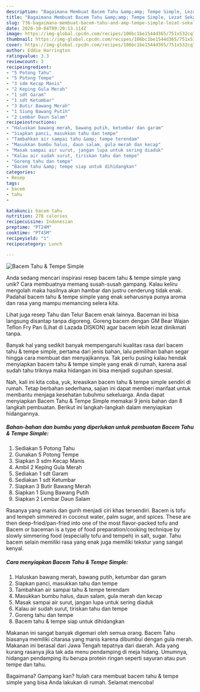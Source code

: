 ```yaml
---
description: "Bagaimana Membuat Bacem Tahu &amp;amp; Tempe Simple, Lezat Sekali"
title: "Bagaimana Membuat Bacem Tahu &amp;amp; Tempe Simple, Lezat Sekali"
slug: 736-bagaimana-membuat-bacem-tahu-and-amp-tempe-simple-lezat-sekali
date: 2020-10-04T09:20:13.114Z
image: https://img-global.cpcdn.com/recipes/106bc1be1544d365/751x532cq70/bacem-tahu-tempe-simple-foto-resep-utama.jpg
thumbnail: https://img-global.cpcdn.com/recipes/106bc1be1544d365/751x532cq70/bacem-tahu-tempe-simple-foto-resep-utama.jpg
cover: https://img-global.cpcdn.com/recipes/106bc1be1544d365/751x532cq70/bacem-tahu-tempe-simple-foto-resep-utama.jpg
author: Eddie Harrington
ratingvalue: 3.3
reviewcount: 3
recipeingredient:
- "5 Potong Tahu"
- "5 Potong Tempe"
- "3 sdm Kecap Manis"
- "2 Keping Gula Merah"
- "1 sdt Garam"
- "1 sdt Ketumbar"
- "3 Butir Bawang Merah"
- "1 Siung Bawang Putih"
- "2 Lembar Daun Salam"
recipeinstructions:
- "Haluskan bawang merah, bawang putih, ketumbar dan garam"
- "Siapkan panci, masukkan tahu dan tempe"
- "Tambahkan air sampai tahu &amp; tempe terendam"
- "Masukkan bumbu halus, daun salam, gula merah dan kecap"
- "Masak sampai air surut, jangan lupa untuk sering diaduk"
- "Kalau air sudah surut, tiriskan tahu dan tempe"
- "Goreng tahu dan tempe"
- "Bacem tahu &amp; tempe siap untuk dihidangkan"
categories:
- Resep
tags:
- bacem
- tahu
- 

katakunci: bacem tahu  
nutrition: 278 calories
recipecuisine: Indonesian
preptime: "PT24M"
cooktime: "PT45M"
recipeyield: "1"
recipecategory: Lunch

---
```



![Bacem Tahu &amp; Tempe Simple](https://img-global.cpcdn.com/recipes/106bc1be1544d365/751x532cq70/bacem-tahu-tempe-simple-foto-resep-utama.jpg)

Anda sedang mencari inspirasi resep bacem tahu &amp; tempe simple yang unik? Cara membuatnya memang susah-susah gampang. Kalau keliru mengolah maka hasilnya akan hambar dan justru cenderung tidak enak. Padahal bacem tahu &amp; tempe simple yang enak seharusnya punya aroma dan rasa yang mampu memancing selera kita.

Lihat juga resep Tahu dan Telur Bacem enak lainnya. Baceman ini bisa langsung disantap tanpa digoreng. Goreng bacem dengan GM Bear Wajan Teflon Fry Pan (Lihat di Lazada DISKON) agar bacem lebih lezat dinikmati tanpa.

Banyak hal yang sedikit banyak mempengaruhi kualitas rasa dari bacem tahu &amp; tempe simple, pertama dari jenis bahan, lalu pemilihan bahan segar hingga cara membuat dan menyajikannya. Tak perlu pusing kalau hendak menyiapkan bacem tahu &amp; tempe simple yang enak di rumah, karena asal sudah tahu triknya maka hidangan ini bisa menjadi suguhan spesial.


Nah, kali ini kita coba, yuk, kreasikan bacem tahu &amp; tempe simple sendiri di rumah. Tetap berbahan sederhana, sajian ini dapat memberi manfaat untuk membantu menjaga kesehatan tubuhmu sekeluarga. Anda dapat menyiapkan Bacem Tahu &amp; Tempe Simple memakai 9 jenis bahan dan 8 langkah pembuatan. Berikut ini langkah-langkah dalam menyiapkan hidangannya.

<!--inarticleads1-->

##### Bahan-bahan dan bumbu yang diperlukan untuk pembuatan Bacem Tahu &amp; Tempe Simple:

1. Sediakan 5 Potong Tahu
1. Gunakan 5 Potong Tempe
1. Siapkan 3 sdm Kecap Manis
1. Ambil 2 Keping Gula Merah
1. Sediakan 1 sdt Garam
1. Sediakan 1 sdt Ketumbar
1. Siapkan 3 Butir Bawang Merah
1. Siapkan 1 Siung Bawang Putih
1. Siapkan 2 Lembar Daun Salam


Rasanya yang manis dan gurih menjadi ciri khas tersendiri. Bacem is tofu and tempeh simmered in coconut water, palm sugar, and spices. These are then deep-fried/pan-fried into one of the most flavor-packed tofu and Bacem or baceman is a type of food preparation/cooking technique by slowly simmering food (especially tofu and tempeh) in salt, sugar. Tahu bacem selain memiliki rasa yang enak juga memiliki tekstur yang sangat kenyal. 

<!--inarticleads2-->

##### Cara menyiapkan Bacem Tahu &amp; Tempe Simple:

1. Haluskan bawang merah, bawang putih, ketumbar dan garam
1. Siapkan panci, masukkan tahu dan tempe
1. Tambahkan air sampai tahu &amp; tempe terendam
1. Masukkan bumbu halus, daun salam, gula merah dan kecap
1. Masak sampai air surut, jangan lupa untuk sering diaduk
1. Kalau air sudah surut, tiriskan tahu dan tempe
1. Goreng tahu dan tempe
1. Bacem tahu &amp; tempe siap untuk dihidangkan


Makanan ini sangat banyak digemari oleh semua orang. Bacem Tahu biasanya memiliki citarasa yang manis karena dibumbui dengan gula merah. Makanan ini berasal dari Jawa Tengah tepatnya dari daerah. Ada yang kurang rasanya jika tak ada menu pendamping di meja hidang. Umumnya, hidangan pendamping itu berupa protein ringan seperti sayuran atau pun tempe dan tahu. 

Bagaimana? Gampang kan? Itulah cara membuat bacem tahu &amp; tempe simple yang bisa Anda lakukan di rumah. Selamat mencoba!
